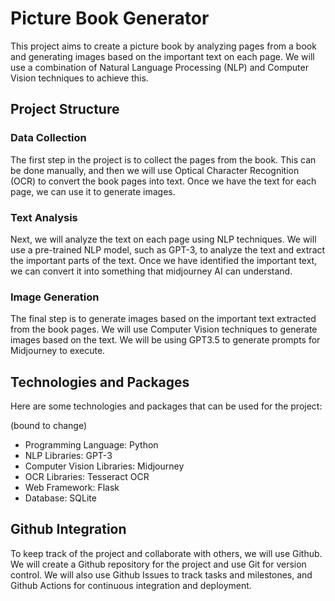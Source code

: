 # Picture Book Generator

This project aims to create a picture book by analyzing pages from a book and generating images based on the important text on each page. We will use a combination of Natural Language Processing (NLP) and Computer Vision techniques to achieve this.

## Project Structure

### Data Collection

The first step in the project is to collect the pages from the book. This can be done manually, and then we will use Optical Character Recognition (OCR) to convert the book pages into text. Once we have the text for each page, we can use it to generate images.

### Text Analysis

Next, we will analyze the text on each page using NLP techniques. We will use a pre-trained NLP model, such as GPT-3, to analyze the text and extract the important parts of the text. Once we have identified the important text, we can convert it into something that midjourney AI can understand.

### Image Generation

The final step is to generate images based on the important text extracted from the book pages. We will use Computer Vision techniques to generate images based on the text. We will be using GPT3.5 to generate prompts for Midjourney to execute.

## Technologies and Packages

Here are some technologies and packages that can be used for the project:

(bound to change)

- Programming Language: Python
- NLP Libraries: GPT-3
- Computer Vision Libraries: Midjourney
- OCR Libraries: Tesseract OCR
- Web Framework: Flask
- Database: SQLite

## Github Integration

To keep track of the project and collaborate with others, we will use Github. We will create a Github repository for the project and use Git for version control. We will also use Github Issues to track tasks and milestones, and Github Actions for continuous integration and deployment.
